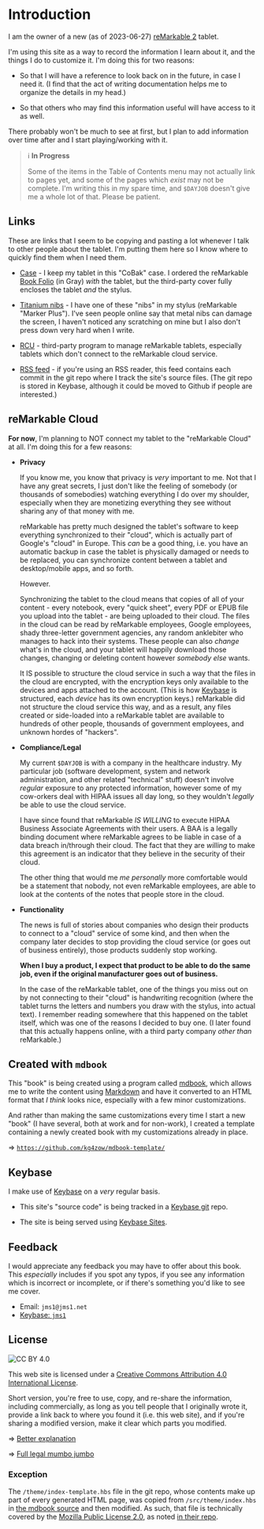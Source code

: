 # Introduction

I am the owner of a new (as of 2023-06-27) [reMarkable 2](https://remarkable.com/) tablet.

I'm using this site as a way to record the information I learn about it, and the things I do to customize it. I'm doing this for two reasons:

* So that I will have a reference to look back on in the future, in case I need it. (I find that the act of writing documentation helps me to organize the details in my head.)

* So that others who may find this information useful will have access to it as well.

There probably won't be much to see at first, but I plan to add information over time after and I start playing/working with it.

> &#x2139;&#xFE0F; **In Progress**
>
> Some of the items in the Table of Contents menu may not actually link to pages yet, and some of the pages which *exist* may not be complete. I'm writing this in my spare time, and `$DAYJOB` doesn't give me a whole lot of that. Please be patient.

## Links

These are links that I seem to be copying and pasting a lot whenever I talk to other people about the tablet. I'm putting them here so I know where to quickly find them when I need them.

* [Case](https://www.amazon.com/dp/B0BWTN88W4) - I keep my tablet in this "CoBak" case. I ordered the reMarkable [Book Folio](https://remarkable.com/store/remarkable-2/folios) (in Gray) *with* the tablet, but the third-party cover fully encloses the tablet *and* the stylus.

* [Titanium nibs](https://www.amazon.com/dp/B0BF9WJ8VX) - I have one of these "nibs" in my stylus (reMarkable "Marker Plus"). I've seen people online say that metal nibs can damage the screen, I haven't noticed any scratching on mine but I also don't press down very hard when I write.

* [RCU](http://www.davisr.me/projects/rcu/) - third-party program to manage reMarkable tablets, especially tablets which don't connect to the reMarkable cloud service.

* [RSS feed](https://remarkable.jms1.info/commits.xml) - if you're using an RSS reader, this feed contains each commit in the git repo where I track the site's source files. (The git repo is stored in Keybase, although it could be moved to Github if people are interested.)

## reMarkable Cloud

**For now**, I'm planning to NOT connect my tablet to the "reMarkable Cloud" at all. I'm doing this for a few reasons:

* **Privacy**

    If you know me, you know that privacy is *very* important to me. Not that I have any great secrets, I just don't like the feeling of somebody (or thousands of somebodies) watching everything I do over my shoulder, especially when they are monetizing everything they see without sharing any of that money with me.

    reMarkable has pretty much designed the tablet's software to keep everything synchronized to their "cloud", which is actually part of Google's "cloud" in Europe. This *can* be a good thing, i.e. you have an automatic backup in case the tablet is physically damaged or needs to be replaced, you can synchronize content between a tablet and desktop/mobile apps, and so forth.

    However.

    Synchronizing the tablet to the cloud means that copies of all of your content - every notebook, every "quick sheet", every PDF or EPUB file you upload into the tablet - are being uploaded to their cloud. The files in the cloud can be read by reMarkable employees, Google employees, shady three-letter government agencies, any random anklebiter who manages to hack into their systems. These people can also *change* what's in the cloud, and your tablet will happily download those changes, changing or deleting content however *somebody else* wants.

    It IS possible to structure the cloud service in such a way that the files in the cloud are encrypted, with the encryption keys only available to the devices and apps attached to the account. (This is how [Keybase](https://keybase.io/) is structured, each *device* has its own encryption keys.) reMarkable did not structure the cloud service this way, and as a result, any files created or side-loaded into a reMarkable tablet are available to hundreds of other people, thousands of government employees, and unknown hordes of "hackers".

* **Compliance/Legal**

    My current `$DAYJOB` is with a company in the healthcare industry. My particular job (software development, system and network administration, and other related "technical" stuff) doesn't involve *regular* exposure to any protected information, however some of my cow-orkers deal with HIPAA issues all day long, so they wouldn't *legally* be able to use the cloud service.

    I have since found that reMarkable *IS WILLING* to execute HIPAA Business Associate Agreements with their users. A BAA is a legally binding document where reMarkable agrees to be liable in case of a data breach in/through their cloud. The fact that they are *willing* to make this agreement is an indicator that they believe in the security of their cloud.

    The other thing that would me *me personally* more comfortable would be a statement that nobody, not even reMarkable employees, are able to look at the contents of the notes that people store in the cloud.

* **Functionality**

    The news is full of stories about companies who design their products to connect to a "cloud" service of some kind, and then when the company later decides to stop providing the cloud service (or goes out of business entirely), those products suddenly stop working.

    **When I buy a product, I expect that product to be able to do the same job, even if the original manufacturer goes out of business.**

    In the case of the reMarkable tablet, one of the things you miss out on by not connecting to their "cloud" is handwriting recognition (where the tablet turns the letters and numbers you draw with the stylus, into actual text). I remember reading somewhere that this happened on the tablet itself, which was one of the reasons I decided to buy one. (I later found that this actually happens online, with a third party company *other than* reMarkable.)

## Created with `mdbook`

This "book" is being created using a program called [mdbook](https://rust-lang.github.io/mdBook/), which allows me to write the content using [Markdown](https://en.wikipedia.org/wiki/Markdown) and have it converted to an HTML format that *I think* looks nice, especially with a few minor customizations.

And rather than making the same customizations every time I start a new "book" (I have several, both at work and for non-work), I created a template containing a newly created book with my customizations already in place.

&#x21D2; [`https://github.com/kg4zow/mdbook-template/`](https://github.com/kg4zow/mdbook-template/)

## Keybase

I make use of [Keybase](https://keybase.io/) on a *very* regular basis.

* This site's "source code" is being tracked in a [Keybase git](https://book.keybase.io/git) repo.

* The site is being served using [Keybase Sites](https://book.keybase.io/sites).

## Feedback

I would appreciate any feedback you may have to offer about this book. This *especially* includes if you spot any typos, if you see any information which is incorrect or incomplete, or if there's something you'd like to see me cover.

* Email: `jms1@jms1.net`
* [Keybase: `jms1`](https://keybase.io/jms1/)

## License

![CC BY 4.0](https://i.creativecommons.org/l/by/4.0/88x31.png)

This web site is licensed under a [Creative Commons Attribution 4.0 International License](href="http://creativecommons.org/licenses/by/4.0/").

Short version, you're free to use, copy, and re-share the information, including commercially, as long as you tell people that I originally wrote it, provide a link back to where you found it (i.e. this web site), and if you're sharing a modified version, make it clear which parts you modified.

&#x21D2; [Better explanation](https://creativecommons.org/licenses/by/4.0/)

&#x21D2; [Full legal mumbo jumbo](https://creativecommons.org/licenses/by/4.0/legalcode)

### Exception

The `/theme/index-template.hbs` file in the git repo, whose contents make up part of every generated HTML page, was copied from `/src/theme/index.hbs` in [the mdbook source](https://github.com/rust-lang/mdBook/blob/master/src/theme/index.hbs) and then modified. As such, that file is technically covered by the [Mozilla Public License 2.0](https://www.mozilla.org/en-US/MPL/), as noted [in their repo](https://github.com/rust-lang/mdBook/blob/master/LICENSE).
